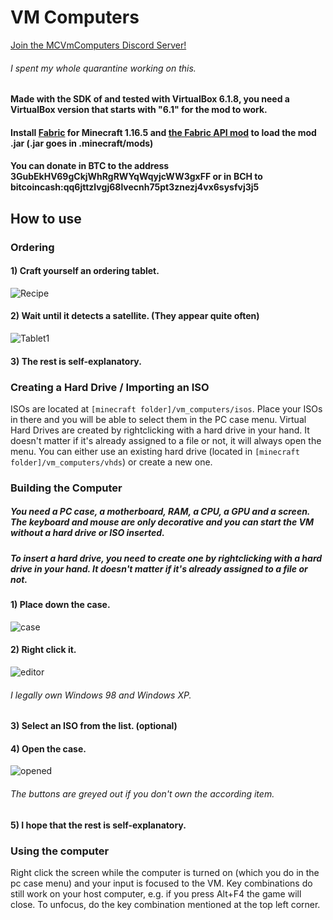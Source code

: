 # VM Computers

[Join the MCVmComputers Discord Server!](https://discord.gg/gNgaxZa4yX)

###### I spent my whole quarantine working on this.
#### Made with the SDK of and tested with VirtualBox 6.1.8, you need a VirtualBox version that starts with "6.1" for the mod to work.
#### Install [Fabric](https://fabricmc.net/use/) for Minecraft 1.16.5 and [the Fabric API mod](https://www.curseforge.com/minecraft/mc-mods/fabric-api) to load the mod .jar (.jar goes in .minecraft/mods)
#### You can donate in BTC to the address 3GubEkHV69gCkjWhRgRWYqWqyjcWW3gxFF or in BCH to bitcoincash:qq6jttzlvgj68lvecnh75pt3znezj4vx6sysfvj3j5
## How to use
### Ordering
#### 1) Craft yourself an ordering tablet.
![Recipe](https://i.imgur.com/GtyPntY.png)
#### 2) Wait until it detects a satellite. (They appear quite often)
![Tablet1](https://i.imgur.com/hWRK8wb.png)
#### 3) The rest is self-explanatory.
### Creating a Hard Drive / Importing an ISO
ISOs are located at `[minecraft folder]/vm_computers/isos`. Place your ISOs in there and you will be able to select them in the PC case menu. Virtual Hard Drives are created by rightclicking with a hard drive in your hand. It doesn't matter if it's already assigned to a file or not, it will always open the menu. You can either use an existing hard drive (located in `[minecraft folder]/vm_computers/vhds`) or create a new one.
### Building the Computer
##### You need a PC case, a motherboard, RAM, a CPU, a GPU and a screen. The keyboard and mouse are only decorative and you can start the VM without a hard drive or ISO inserted.
##### To insert a hard drive, you need to create one by rightclicking with a hard drive in your hand. It doesn't matter if it's already assigned to a file or not.
#### 1) Place down the case.
![case](https://i.imgur.com/8Wgqtcb.png)
#### 2) Right click it.
![editor](https://i.imgur.com/OPRi9xa.png)
###### I legally own Windows 98 and Windows XP.
#### 3) Select an ISO from the list. (optional)
#### 4) Open the case.
![opened](https://i.imgur.com/sXYTRuc.png)
###### The buttons are greyed out if you don't own the according item.
#### 5) I hope that the rest is self-explanatory.
### Using the computer
Right click the screen while the computer is turned on (which you do in the pc case menu) and your input is focused to the VM. Key combinations do still work on your host computer, e.g. if you press Alt+F4 the game will close. To unfocus, do the key combination mentioned at the top left corner.
